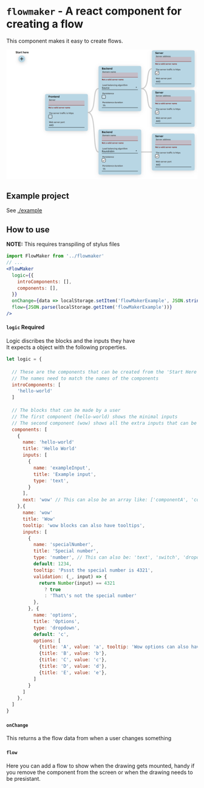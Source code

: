 # `flowmaker` - A react component for creating a flow
This component makes it easy to create flows.  

![Screenshot](./screenshot/screenshot.png "Screenshot")

## Example project
See [./example](./example)

## How to use
**NOTE:** This requires transpiling of stylus files
```jsx
import FlowMaker from '../flowmaker'
// ...
<FlowMaker
  logic={{
    introComponents: [],
    components: [],
  }}
  onChange={data => localStorage.setItem('flowMakerExample', JSON.stringify(data))}
  flow={JSON.parse(localStorage.getItem('flowMakerExample'))}
/>
```

#### `logic` **Required**
Logic discribes the blocks and the inputs they have  
It expects a object with the following properties.  
```js
let logic = {
  
  // These are the components that can be created from the 'Start Here' button
  // The names need to match the names of the components 
  introComponents: [
    'hello-world'
  ]

  // The blocks that can be made by a user
  // The first component (hello-world) shows the minimal inputs
  // The second component (wow) shows all the extra inputs that can be added
  components: [
    {
      name: 'hello-world'
      title: 'Hello World'
      inputs: [
        {
          name: 'exampleInput',
          title: 'Example input',
          type: 'text',
        }
      ],
      next: 'wow' // This can also be an array like: ['componentA', 'componentB', ...]
    },{
      name: 'wow'
      title: 'Wow'
      tooltip: 'wow blocks can also have tooltips',
      inputs: [
        {
          name: 'specialNumber',
          title: 'Special number',
          type: 'number', // This can also be: 'text', 'switch', 'dropdown'
          default: 1234,
          tooltip: 'Pssst the special number is 4321',
          validation: (_, input) => {
            return Number(input) == 4321 
              ? true
              : 'That\'s not the special number'
          },
        }, {
          name: 'options',
          title: 'Options',
          type: 'dropdown',
          default: 'c',
          options: [
            {title: 'A', value: 'a', tooltip: 'Wow options can also have tooltips'},
            {title: 'B', value: 'b'},
            {title: 'C', value: 'c'},
            {title: 'D', value: 'd'},
            {title: 'E', value: 'e'},
          ]
        }
      ]
    },
  ]
}
```

#### `onChange`
This returns a the flow data from when a user changes something

#### `flow`
Here you can add a flow to show when the drawing gets mounted, handy if you remove the component from the screen or when the drawing needs to be presistant.
